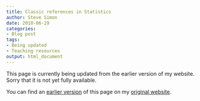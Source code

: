 ```yaml
---
title: Classic references in Statistics
author: Steve Simon
date: 2010-06-29
categories:
- Blog post
tags:
- Being updated
- Teaching resources
output: html_document
---
```


This page is currently being updated from the earlier version of my website. Sorry that it is not yet fully available.

<!---More--->

You can find an [earlier version][sim1] of this page on my [original website][sim2].

[sim1]: http://www.pmean.com/10/ClassicReferences.html
[sim2]: http://www.pmean.com/original_site.html
